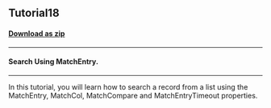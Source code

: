 ## Tutorial18
#### [Download as zip](https://minhaskamal.github.io/DownGit/#/home?url=https://github.com/GrapeCity/ComponentOne-WinForms-Samples/tree/master/NetFramework\List\VB\Tutorials\Tutorial18)
____
#### Search Using MatchEntry.
____
In this tutorial, you will learn how to search a record from a list using the MatchEntry, MatchCol, MatchCompare and MatchEntryTimeout properties. 











